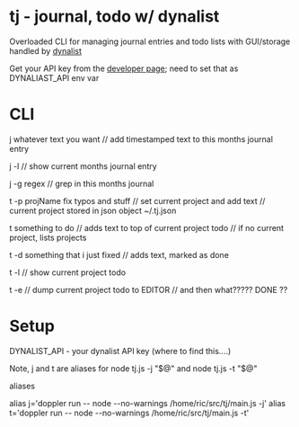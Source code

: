 
# tj - journal, todo w/ dynalist

Overloaded CLI for managing journal entries and todo lists with GUI/storage handled by [dynalist](https://dynalist.io)

Get your API key from the [developer page](https://dynalist.io/developer); need to set that as DYNALIAST_API env var

# CLI

j whatever text you want  // add timestamped text to this months journal entry

j -l  // show current months journal entry

j -g regex  // grep in this months journal

t -p projName fix typos and stuff  // set current project and add text
  // current project stored in json object ~/.tj.json

t something to do // adds text to top of current project todo
  // if no current project, lists projects

t -d something that i just fixed  // adds text, marked as done

t -l // show current project todo

t -e  // dump current project todo to EDITOR // and then what?????   DONE ??

# Setup

DYNALIST_API - your dynalist API key (where to find this....)

Note, j and t are aliases for node tj.js -j "$@" and node tj.js -t "$@"

aliases

alias j='doppler run -- node --no-warnings /home/ric/src/tj/main.js -j'
alias t='doppler run -- node --no-warnings /home/ric/src/tj/main.js -t'
